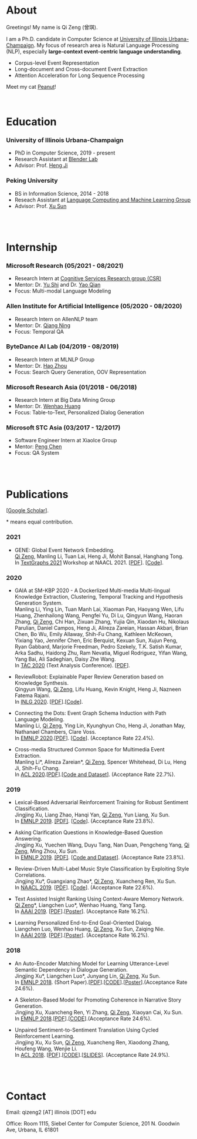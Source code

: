 

# About


Greetings! My name is Qi Zeng (曾琪). 

I am a Ph.D. candidate in Computer Science at [University of Illinois Urbana-Champaign](https://illinois.edu/). My focus of research area is Natural Language Processing (NLP), especially **large-context event-centric language understanding**.

- Corpus-level Event Representation 
- Long-document and Cross-document Event Extraction 
- Attention Acceleration for Long Sequence Processing


Meet my cat [Peanut](cat.md)!




<br>

# Education

### University of Illinois Urbana-Champaign
  - PhD in Computer Science, 2019 - present
  - Research Assistant at [Blender Lab](http://blender.cs.illinois.edu/)
  - Advisor: Prof. [Heng Ji](http://blender.cs.illinois.edu/hengji.html)


### Peking University 
  - BS in Information Science, 2014 - 2018
  - Reseach Assistant at [Language Computing and Machine Learning Group](https://lancopku.github.io/)
  - Advisor: Prof. [Xu Sun](https://xusun.org/)



<br>
<br>

# Internship

### Microsoft Research (05/2021 - 08/2021)
  - Research Intern at [Cognitive Services Research group (CSR)](https://www.microsoft.com/en-us/research/group/cognitive-services-research/)
  - Mentor: Dr. [Yu Shi](https://www.microsoft.com/en-us/research/people/yushi/) and Dr. [Yao Qian](https://sites.google.com/site/yaoqianhomepage/)
  - Focus: Multi-modal Language Modeling

### Allen Institute for Artificial Intelligence (05/2020 - 08/2020)
  - Research Intern on AllenNLP team
  - Mentor: Dr. [Qiang Ning](http://qning2.web.engr.illinois.edu/)
  - Focus: Temporal QA

### ByteDance AI Lab (04/2019 - 08/2019)
  - Research Intern at MLNLP Group
  - Mentor: Dr. [Hao Zhou](https://zhouh.github.io/) 
  - Focus: Search Query Generation, OOV Representation


### Microsoft Research Asia (01/2018 - 06/2018)
  - Research Intern at Big Data Mining Group 
  - Mentor: Dr. [Wenhao Huang](https://scholar.google.com/citations?user=OdE3MsQAAAAJ&hl=zh-CN)
  - Focus: Table-to-Text, Personalized Dialog Generation


### Microsoft STC Asia (03/2017 - 12/2017)
  - Software Engineer Intern at XiaoIce Group
  - Mentor: [Peng Chen](https://www.aclweb.org/anthology/people/p/peng-chen/)
  - Focus: QA System


<br>
<br>


# Publications

[[Google Scholar](https://scholar.google.com/citations?user=lOEEhwgAAAAJ&hl=zh-CN)].

 \* means equal contribution.

### 2021

- GENE: Global Event Network Embedding. <br>
  <u>Qi Zeng</u>, Manling Li, Tuan Lai, Heng Ji, Mohit Bansal, Hanghang Tong. <br>
  In [TextGraphs 2021](https://sites.google.com/view/textgraphs2021) Workshop at NAACL 2021. [[PDF](https://www.aclweb.org/anthology/2021.textgraphs-1.5.pdf)]. [[Code](https://github.com/pkuzengqi/GENE)]. 


### 2020

- GAIA at SM-KBP 2020 - A Dockerlized Multi-media Multi-lingual Knowledge Extraction, Clustering, Temporal Tracking and Hypothesis Generation System. <br>
  Manling Li, Ying Lin, Tuan Manh Lai, Xiaoman Pan, Haoyang Wen, Lifu Huang, Zhenhailong Wang, Pengfei Yu, Di Lu, Qingyun Wang, Haoran Zhang, <u>Qi Zeng</u>, Chi Han, Zixuan Zhang, Yujia Qin, Xiaodan Hu, Nikolaus Parulian, Daniel Campos, Heng Ji, Alireza Zareian, Hassan Akbari, Brian Chen, Bo Wu, Emily Allaway, Shih-Fu Chang, Kathleen McKeown, Yixiang Yao, Jennifer Chen, Eric Berquist, Kexuan Sun, Xujun Peng, Ryan Gabbard, Marjorie Freedman, Pedro Szekely, T.K. Satish Kumar, Arka Sadhu, Haidong Zhu, Ram Nevatia, Miguel Rodriguez, Yifan Wang, Yang Bai, Ali Sadeghian, Daisy Zhe Wang. <br>
  In [TAC 2020](https://tac.nist.gov/2020/index.html) (Text Analysis Conference). [[PDF](https://blender.cs.illinois.edu/paper/gaia_smkbp_2020.pdf)].

- ReviewRobot: Explainable Paper Review Generation based on Knowledge Synthesis. <br>
  Qingyun Wang, <u>Qi Zeng</u>, Lifu Huang, Kevin Knight, Heng Ji, Nazneen Fatema Rajani. <br>
  In [INLG 2020](https://www.inlg2020.org/). [[PDF](https://www.aclweb.org/anthology/2020.inlg-1.44/)].[[Code](https://github.com/EagleW/ReviewRobot)]. 

- Connecting the Dots: Event Graph Schema Induction with Path Language Modeling. <br>
  Manling Li, <u>Qi Zeng</u>, Ying Lin, Kyunghyun Cho, Heng Ji, Jonathan May, Nathanael Chambers, Clare Voss. <br>
  In [EMNLP 2020](https://2020.emnlp.org/).[[PDF](https://www.aclweb.org/anthology/2020.emnlp-main.50/)]. [[Code](http://blender.cs.illinois.edu/software/pathlm/)]. (Acceptance Rate 22.4%). 

- Cross-media Structured Common Space for Multimedia Event Extraction. <br>
  Manling Li\*, Alireza Zareian\*, <u>Qi Zeng</u>, Spencer Whitehead, Di Lu, Heng Ji, Shih-Fu Chang. <br>
  In [ACL 2020](https://acl2020.org/).[[PDF](https://www.aclweb.org/anthology/2020.acl-main.230.pdf)].[[Code and Dataset](http://blender.cs.illinois.edu/software/m2e2/)]. (Acceptance Rate 22.7%). 

### 2019

- Lexical-Based Adversarial Reinforcement Training for Robust Sentiment Classification. <br>
  Jingjing Xu, Liang Zhao, Hanqi Yan, <u>Qi Zeng</u>, Yun Liang, Xu Sun. <br>
  In [EMNLP 2019](https://2019.emnlp.org/). [[PDF]](https://www.aclweb.org/anthology/D19-1554/). [[Code](https://github.com/lancopku/LexicalAT)]. (Acceptance Rate 23.8%). 


- Asking Clarification Questions in Knowledge-Based Question Answering. <br>
  Jingjing Xu, Yuechen Wang, Duyu Tang, Nan Duan, Pengcheng Yang, <u>Qi Zeng</u>, Ming Zhou, Xu Sun. <br>
  In [EMNLP 2019](https://2019.emnlp.org/). [[PDF]](https://www.aclweb.org/anthology/D19-1172/). [[Code and Dataset](https://github.com/msra-nlc/MSParS_V2.0)].  (Acceptance Rate 23.8%).


- Review-Driven Multi-Label Music Style Classification by Exploiting Style Correlations. <br>
  Jingjing Xu\*, Guangxiang Zhao\*, <u>Qi Zeng</u>, Xuancheng Ren, Xu Sun.<br>
  In [NAACL 2019](https://naacl2019.org/). [[PDF](https://www.aclweb.org/anthology/N19-1296)]. [[Code](https://github.com/lancopku/RMSC)]. (Acceptance Rate 22.6%).


- Text Assisted Insight Ranking Using Context-Aware Memory Network. <br>
  <u>Qi Zeng</u>\*, Liangchen Luo\*, Wenhao Huang, Yang Tang. <br>
  In [AAAI 2019](https://aaai.org/Conferences/AAAI-19/). [[PDF](https://arxiv.org/pdf/1811.05563.pdf)].[[Poster](/files/AAAI19-insight-poster.pdf)].  (Acceptance Rate 16.2%).

- Learning Personalized End-to-End Goal-Oriented Dialog. <br>
  Liangchen Luo, Wenhao Huang, <u>Qi Zeng</u>, Xu Sun, Zaiqing Nie. <br>
  In [AAAI 2019](https://aaai.org/Conferences/AAAI-19/). [[PDF](https://arxiv.org/pdf/1811.04604.pdf)].[[Poster](/files/AAAI19-personalized-poster.pdf)]. (Acceptance Rate 16.2%).

### 2018

- An Auto-Encoder Matching Model for Learning Utterance-Level Semantic Dependency in Dialogue Generation. <br>
  Jingjing Xu\*, Liangchen Luo\*, Junyang Lin, <u>Qi Zeng</u>, Xu Sun. <br>
  In [EMNLP 2018](https://emnlp2018.org/). (Short Paper).[[PDF](http://aclweb.org/anthology/D18-1075)].[[CODE](https://github.com/lancopku/AMM)].[[Poster](/files/EMNLP18-AEM-poster.pdf)].(Acceptance Rate 24.6%).

- A Skeleton-Based Model for Promoting Coherence in Narrative Story Generation. <br>
  Jingjing Xu, Xuancheng Ren, Yi Zhang, <u>Qi Zeng</u>, Xiaoyan Cai, Xu Sun. <br>
  In [EMNLP 2018](https://emnlp2018.org/).[[PDF](http://aclweb.org/anthology/D18-1462)].[[CODE](https://github.com/lancopku/Skeleton-Based-Generation-Model)].(Acceptance Rate 24.6%).

- Unpaired Sentiment-to-Sentiment Translation Using Cycled Reinforcement Learning. <br>
  Jingjing Xu, Xu Sun, <u>Qi Zeng</u>, Xuancheng Ren, Xiaodong Zhang, Houfeng Wang, Wenjie Li. <br>
  In [ACL 2018](https://acl2018.org/). [[PDF](http://aclweb.org/anthology/P18-1090)].[[CODE](https://github.com/lancopku/Unpaired-Sentiment-Translation)].[[SLIDES](/files/ACL2018.pdf)]. (Acceptance Rate 24.9%).


<br>
<br>


# Contact

Email: qizeng2 [AT] illinois [DOT] edu

Office: Room 1115, Siebel Center for Computer Science, 201 N. Goodwin Ave, Urbana, IL 61801



<br>
<br>
<br>
<br>
<br>
<br>
<br>
<br>




